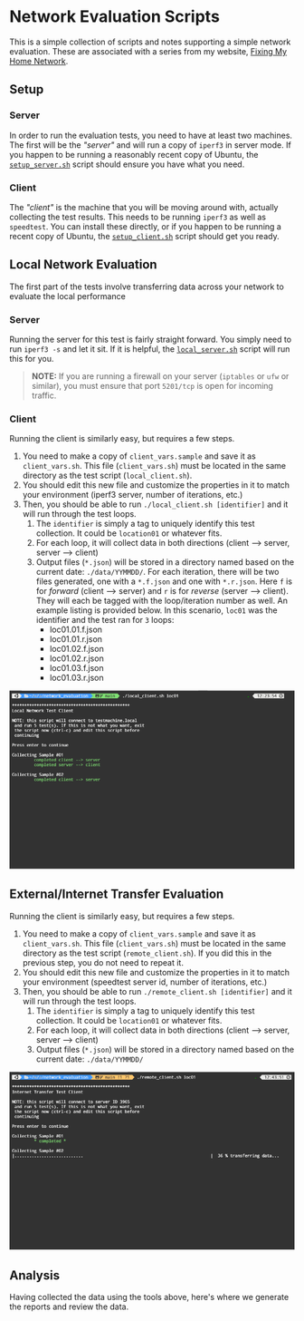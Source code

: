 # Network Evaluation Scripts

This is a simple collection of scripts and notes supporting a simple network evaluation. These are associated with a series from my website, [Fixing My Home Network](https://robgillen.com/tags/homenetwork/).

## Setup

### Server

In order to run the evaluation tests, you need to have at least two machines. The first will be the _"server"_ and will run a copy of `iperf3` in server mode.  If you happen to be running a reasonably recent copy of Ubuntu, the [`setup_server.sh`](setup_server.sh) script should ensure you have what you need.

### Client

The _"client"_ is the machine that you will be moving around with, actually collecting the test results. This needs to be running `iperf3` as well as `speedtest`. You can install these directly, or if you happen to be running a recent copy of Ubuntu, the [`setup_client.sh`](setup_client.sh) script should get you ready.

## Local Network Evaluation

The first part of the tests involve transferring data across your network to evaluate the local performance

### Server

Running the server for this test is fairly straight forward. You simply need to run `iperf3 -s` and let it sit. If it is helpful, the [`local_server.sh`](local_server.sh) script will run this for you.

> **NOTE:** If you are running a firewall on your server (`iptables` or `ufw` or similar), you must ensure that port `5201/tcp` is open for incoming traffic.

### Client

Running the client is similarly easy, but requires a few steps.

1. You need to make a copy of `client_vars.sample` and save it as `client_vars.sh`. This file (`client_vars.sh`) must be located in the same directory as the test script (`local_client.sh`).
1. You should edit this new file and customize the properties in it to match your environment (iperf3 server, number of iterations, etc.)
1. Then, you should be able to run `./local_client.sh [identifier]` and it will run through the test loops.
   1. The `identifier` is simply a tag to uniquely identify this test collection. It could be `location01` or whatever fits.
   1. For each loop, it will collect data in both directions (client --> server, server --> client)
   1. Output files (`*.json`) will be stored in a directory named based on the current date: `./data/YYMMDD/`. For each iteration, there will be two files generated, one with a `*.f.json` and one with `*.r.json`. Here `f` is for *forward* (client --> server) and `r` is for *reverse* (server --> client). They will each be tagged with the loop/iteration number as well. An example listing is provided below. In this scenario, `loc01` was the identifier and the test ran for `3` loops:
      * loc01.01.f.json
      * loc01.01.r.json
      * loc01.02.f.json
      * loc01.02.r.json
      * loc01.03.f.json
      * loc01.03.r.json

![sample client script](images/localclient.gif)

## External/Internet Transfer Evaluation


Running the client is similarly easy, but requires a few steps.

1. You need to make a copy of `client_vars.sample` and save it as `client_vars.sh`. This file (`client_vars.sh`) must be located in the same directory as the test script (`remote_client.sh`). If you did this in the previous step, you do not need to repeat it.
1. You should edit this new file and customize the properties in it to match your environment (speedtest server id, number of iterations, etc.)
1. Then, you should be able to run `./remote_client.sh [identifier]` and it will run through the test loops.
   1. The `identifier` is simply a tag to uniquely identify this test collection. It could be `location01` or whatever fits.
   1. For each loop, it will collect data in both directions (client --> server, server --> client)
   1. Output files (`*.json`) will be stored in a directory named based on the current date: `./data/YYMMDD/`

![sample remote client script](images/remoteclient.gif)




## Analysis

Having collected the data using the tools above, here's where we generate the reports and review the data.

